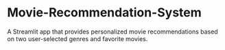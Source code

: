 # Movie-Recommendation-System
A Streamlit app that provides personalized movie recommendations based on two user-selected genres and favorite movies.
